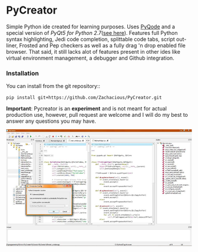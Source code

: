 # PyCreator
Simple Python ide created for learning purposes. Uses [PyQode](https://github.com/pyQode/pyQode) and a special version of _PyQt5 for Python 2.7_([see here](http://abstractfactory.io/blog/pyqt5-1-1-for-python-2-7/)). Features full Python syntax highlighting, Jedi code completion, splittable code tabs, script out-liner, Frosted and Pep checkers as well as a fully drag 'n drop enabled file browser. That said, it still lacks alot of features present in other ides like virtual environment management, a debugger and Github integration. 

### Installation
You can install from the git repository::

    pip install git+https://github.com/Zachacious/PyCreator.git

**Important**: Pycreator is an **experiment** and is not meant for actual production use, however, pull request are welcome and I will do my best to answer any questions you may have.

![PyCreator Screenshot](https://github.com/Zachacious/PyCreator/blob/master/screenshot.jpg)
